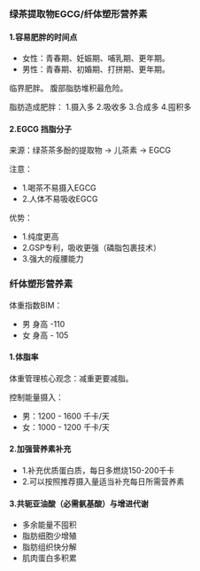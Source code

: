 ### 绿茶提取物EGCG/纤体塑形营养素

#### 1.容易肥胖的时间点
* 女性：青春期、妊娠期、哺乳期、更年期。
* 男性：青春期、初婚期、打拼期、更年期。

临界肥胖。
腹部脂肪堆积最危险。

脂肪造成肥胖：
1.摄入多 2.吸收多 3.合成多 4.囤积多

#### 2.EGCG 挡脂分子
来源：绿茶茶多酚的提取物 -> 儿茶素 -> EGCG

注意：
* 1.喝茶不易摄入EGCG
* 2.人体不易吸收EGCG

优势：
* 1.纯度更高
* 2.GSP专利，吸收更强（磷脂包裹技术）
* 3.强大的瘦腰能力

### 纤体塑形营养素
体重指数BIM：
* 男 身高 -110
* 女 身高 - 105

#### 1.体脂率
体重管理核心观念：减重更要减脂。

控制能量摄入：
* 男：1200 - 1600 千卡/天
* 女：1000 - 1200 千卡/天

#### 2.加强营养素补充
* 1.补充优质蛋白质，每日多燃烧150-200千卡
* 2.可以按照推荐摄入量适当补充每日所需营养素

#### 3.共轭亚油酸（必需氨基酸）与增进代谢
* 多余能量不囤积
* 脂肪细胞少增殖
* 脂肪组织快分解
* 肌肉蛋白多积累
